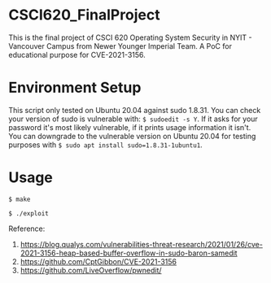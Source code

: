 # CSCI620_FinalProject

This is the final project of CSCI 620 Operating System Security in NYIT - Vancouver Campus from Newer Younger Imperial Team. A PoC for educational purpose for CVE-2021-3156.

# Environment Setup

This script only tested on Ubuntu 20.04 against sudo 1.8.31. You can check your version of sudo is vulnerable with: `$ sudoedit -s Y`. If it asks for your password it's most likely vulnerable, if it prints usage information it isn't. You can downgrade to the vulnerable version on Ubuntu 20.04 for testing purposes with `$ sudo apt install sudo=1.8.31-1ubuntu1`.

# Usage

`$ make`

`$ ./exploit`

Reference: 
1. https://blog.qualys.com/vulnerabilities-threat-research/2021/01/26/cve-2021-3156-heap-based-buffer-overflow-in-sudo-baron-samedit
2. https://github.com/CptGibbon/CVE-2021-3156
3. https://github.com/LiveOverflow/pwnedit/
